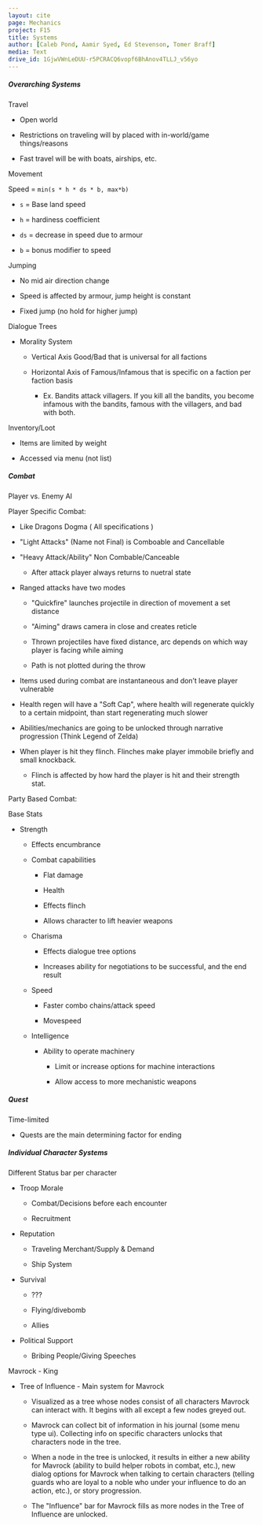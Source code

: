 ```yaml
---
layout: cite
page: Mechanics
project: F15
title: Systems
author: [Caleb Pond, Aamir Syed, Ed Stevenson, Tomer Braff]
media: Text
drive_id: 1GjwVWnLeDUU-r5PCRACQ6vopf6BhAnov4TLLJ_v56yo
---
```

##### Overarching Systems
Travel

- Open world

- Restrictions on traveling will by placed with in-world/game things/reasons

- Fast travel will be with boats, airships, etc.

Movement

Speed = `min(s * h * ds * b, max*b)`

- `s` = Base land speed

- `h` = hardiness coefficient

- `ds` = decrease in speed due to armour

- `b` = bonus modifier to speed

Jumping

- No mid air direction change

- Speed is affected by armour, jump height is constant

- Fixed jump (no hold for higher jump)

Dialogue Trees

- Morality System

    - Vertical Axis Good/Bad that is universal for all factions

    - Horizontal Axis of Famous/Infamous that is specific on a faction per faction basis

        - Ex. Bandits attack villagers. If you kill all the bandits, you become infamous with the bandits, famous with the villagers, and bad with both.

Inventory/Loot

- Items are limited by weight

- Accessed via menu (not list)

##### Combat

Player vs. Enemy AI

Player Specific Combat:

- Like Dragons Dogma ( All specifications )

- "Light Attacks" (Name not Final) is Comboable and Cancellable

- "Heavy Attack/Ability" Non Combable/Canceable

    - After attack player always returns to nuetral state

- Ranged attacks have two modes

    - "Quickfire" launches projectile in direction of movement a set distance

    - "Aiming" draws camera in close and creates reticle

    - Thrown projectiles have fixed distance, arc depends on which way player is facing while aiming

    - Path is not plotted during the throw

- Items used during combat are instantaneous and don’t leave player vulnerable

- Health regen will have a "Soft Cap", where health will regenerate quickly to a certain midpoint, than start regenerating much slower

- Abilities/mechanics are going to be unlocked through narrative progression (Think Legend of Zelda)

- When player is hit they flinch. Flinches make player immobile briefly and small knockback.

    - Flinch is affected by how hard the player is hit and their strength stat.

Party Based Combat:

Base Stats

- Strength

    - Effects encumbrance

    - Combat capabilities

        - Flat damage

        - Health

        - Effects flinch

        - Allows character to lift heavier weapons

    - Charisma

        - Effects dialogue tree options

        - Increases ability for negotiations to be successful, and the end result

    - Speed

        - Faster combo chains/attack speed

        - Movespeed

    - Intelligence

        - Ability to operate machinery

            - Limit or increase options for machine interactions

            - Allow access to more mechanistic weapons

##### Quest

Time-limited

- Quests are the main determining factor for ending

##### Individual Character Systems

Different Status bar per character

- Troop Morale

    - Combat/Decisions before each encounter

    - Recruitment

- Reputation

    - Traveling Merchant/Supply & Demand

    - Ship System

- Survival

    - ???

    - Flying/divebomb

    - Allies

- Political Support

    - Bribing People/Giving Speeches

Mavrock - King

- Tree of Influence - Main system for Mavrock

    - Visualized as a tree whose nodes consist of all characters Mavrock can interact with. It begins with all except a few nodes greyed out.

    - Mavrock can collect bit of information in his journal (some menu type ui). Collecting info on specific characters unlocks that characters node in the tree.

    - When a node in the tree is unlocked, it results in either a new ability for Mavrock (ability to build helper robots in combat, etc.), new dialog options for Mavrock when talking to certain characters (telling guards who are loyal to a noble who under your influence to do an action, etc.), or story progression.

    - The "Influence" bar for Mavrock fills as more nodes in the Tree of Influence are unlocked.
